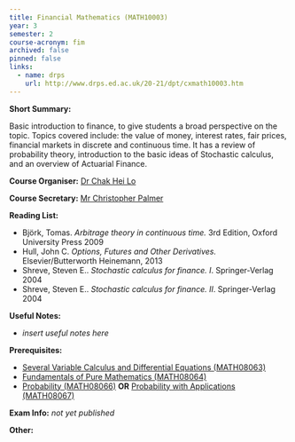 ```yaml
---
title: Financial Mathematics (MATH10003)
year: 3
semester: 2 
course-acronym: fim
archived: false
pinned: false
links:
  - name: drps
    url: http://www.drps.ed.ac.uk/20-21/dpt/cxmath10003.htm
---
```

**Short Summary:** 

Basic introduction to finance, to give students a broad perspective on the topic. Topics covered include: the value of money, interest rates, fair prices, financial markets in discrete and continuous time. It has a review of probability theory, introduction to the basic ideas of Stochastic calculus, and an overview of Actuarial Finance. 

**Course Organiser:** [Dr Chak Hei Lo](<C.Lo@ed.ac.uk>)

**Course Secretary:** [Mr Christopher Palmer](<chris.palmer@ed.ac.uk>) 

**Reading List:** 

- Björk, Tomas. *Arbitrage theory in continuous time.* 3rd Edition, Oxford University Press 2009
- Hull, John C. *Options, Futures and Other Derivatives.* Elsevier/Butterworth
  Heinemann, 2013
- Shreve, Steven E.. *Stochastic calculus for finance. I*. Springer-Verlag 2004
- Shreve, Steven E.. *Stochastic calculus for finance. II*. Springer-Verlag 2004

**Useful Notes:**

- *insert useful notes here* 

**Prerequisites:** 

- [Several Variable Calculus and Differential Equations (MATH08063)](/math2/#svcde)
- [Fundamentals of Pure Mathematics (MATH08064)](/math2/#fpm)
- [Probability (MATH08066)](/math2/#prob) **OR** [Probability with Applications (MATH08067)](/math2/#pwa)

**Exam Info:** *not yet published*

**Other:**


